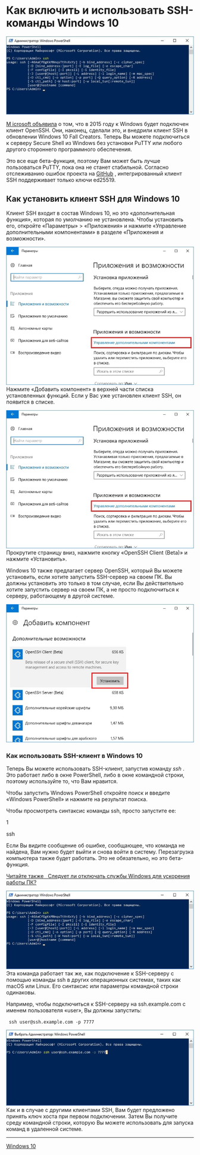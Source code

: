 # Как включить и использовать SSH-команды Windows 10

 [ ![Как включить и использовать SSH-команды Windows 10](/images/3a7ec90f6d30669b8373c998cf0a3a29.jpg) ](https://guidepc.ru/wp-content/uploads/2017/12/wsi-imageoptim-0DJ3ik6kF6dGZ3lx0eD7.jpg) 

 [ M icrosoft объявила](https://blogs.msdn.microsoft.com/powershell/2015/06/03/looking-forward-microsoft-support-for-secure-shell-ssh/) о том, что в 2015 году к Windows будет подключен клиент OpenSSH. Они, наконец, сделали это, и внедрили клиент SSH в обновлении Windows 10 Fall Creators. Теперь Вы можете подключиться к серверу Secure Shell из Windows без установки PuTTY или любого другого стороннего программного обеспечения.

Это все еще бета-функция, поэтому Вам может быть лучше пользоваться PuTTY, пока она не станет стабильной. Согласно отслеживанию ошибок проекта на [GitHub](https://github.com/PowerShell/Win32-OpenSSH/issues/973) , интегрированный клиент SSH поддерживает только ключи ed25519.

## Как установить клиент SSH для Windows 10

Клиент SSH входит в состав Windows 10, но это «дополнительная функция», которая по умолчанию не установлена. Чтобы установить его, откройте «Параметры» > «Приложения» и нажмите «Управление дополнительными компонентами» в разделе «Приложения и возможности».

 [ ![Как включить и использовать SSH-команды Windows 10](/images/67e4f1a3a0d3a2f6d8d49152af3f6d10.jpg) ](https://guidepc.ru/wp-content/uploads/2017/12/wsi-imageoptim-qjZ9fsfOFlLN0sEwpOsZ.jpg)   
Нажмите «Добавить компонент» в верхней части списка установленных функций. Если у Вас уже установлен клиент SSH, он появится в списке.

 [ ![Как включить и использовать SSH-команды Windows 10](/images/67e4f1a3a0d3a2f6d8d49152af3f6d10.jpg) ](https://guidepc.ru/wp-content/uploads/2017/12/wsi-imageoptim-qjZ9fsfOFlLN0sEwpOsZ.jpg)   
Прокрутите страницу вниз, нажмите кнопку «OpenSSH Client (Beta)» и нажмите «Установить».

Windows 10 также предлагает сервер OpenSSH, который Вы можете установить, если хотите запустить SSH-сервер на своем ПК. Вы должны установить это только в том случае, если Вы действительно хотите запустить сервер на своем ПК, а не просто подключиться к серверу, работающему в другой системе.

 [ ![Как включить и использовать SSH-команды Windows 10](/images/32abdacf26398f36843223109fc58aaf.jpg) ](https://guidepc.ru/wp-content/uploads/2017/12/wsi-imageoptim-FRSrFy9ajtqfvoH6Ft41.jpg) 

### Как использовать SSH-клиент в Windows 10

Теперь Вы можете использовать SSH-клиент, запустив команду _ssh_ . Это работает либо в окне PowerShell, либо в окне командной строки, поэтому используйте то, что Вам нравится.

Чтобы запустить Windows PowerShell откройте поиск и введите «Windows PowerShell» и нажмите на результат поиска.

Чтобы просмотреть синтаксис команды ssh, просто запустите ее:

1

 ssh 

Если Вы видите сообщение об ошибке, сообщающее, что команда не найдена, Вам нужно будет выйти и снова войти в систему. Перезагрузка компьютера также будет работать. Это не обязательно, но это бета-функция.

 [ Читайте также   Следует ли отключать службы Windows для ускорения работы ПК? ](https://guidepc.ru/windows/sleduet-li-otklyuchat-sluzhby-windows-dlya-uskoreniya-raboty-pk/) 

 [ ![Как включить и использовать SSH-команды Windows 10](/images/d59ea98b10eb2bfe2a6419701977717b.jpg) ](https://guidepc.ru/wp-content/uploads/2017/12/wsi-imageoptim-0DJ3ik6kF6dGZ3lx0eD7.jpg)   
Эта команда работает так же, как подключение к SSH-серверу с помощью команды ssh в других операционных системах, таких как macOS или Linux. Его синтаксис или параметры командной строки одинаковы.

Например, чтобы подключиться к SSH-серверу на ssh.example.com с именем пользователя «user», Вы должны запустить:

```
 ssh user@ssh.example.com -p 7777 
```

 [ ![Как включить и использовать SSH-команды Windows 10](/images/03e9a76814f7dcc9d7c452ca3e57317b.jpg) ](https://guidepc.ru/wp-content/uploads/2017/12/wsi-imageoptim-AsFND223OhN5sv92G2b1.jpg)   
Как и в случае с другими клиентами SSH, Вам будет предложено принять ключ хоста при первом подключении. Затем Вы получите среду командной строки, которую Вы можете использовать для запуска команд в удаленной системе.

**********
[Windows 10](/tags/Windows%2010.md)
